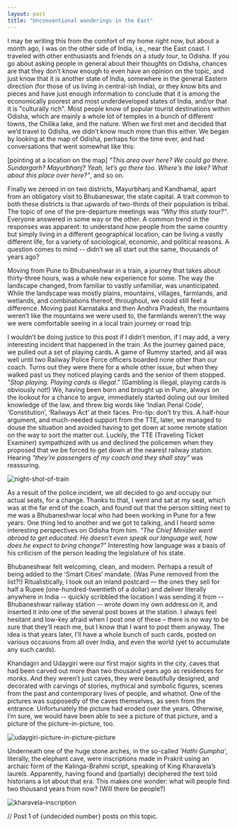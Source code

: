```yaml
---
layout: post
title: "Unconventional wanderings in the East"
---
```


I may be writing this from the comfort of my home right now, but about a month ago,
I was on the other side of India, i.e., near the East coast. I traveled with other 
enthusiasts and friends on a _study tour_, to Odisha. If you go about asking people in general
about their thoughts on Odisha, chances are that they don’t know enough to even have
an opinion on the topic, and just know that it is another state of India, somewhere in
the general Eastern direction (for those of us living in central-ish India), or they
know bits and pieces and have just enough information to conclude that it is among the
economically poorest and most underdeveloped states of India, and/or that it is
"culturally rich". Most people know of popular tourist destinations within Odisha,
which are mainly a whole lot of temples in a bunch of different towns, the Chilika
lake, and the nature. When we first met and decided that we’d travel to Odisha, we
didn’t know much more than this either. We began by looking at the map of Odisha,
perhaps for the time ever, and had conversations that went somewhat like this:

[pointing at a location on the map]
_"This area over here? We could go there. Sundargarh? Mayurbhanj?
Yeah, let’s go there too. Where's the lake? What about this place over here?"_,
and so on. 

Finally we zeroed in on two
districts, Mayurbhanj and Kandhamal, apart from an obligatory visit to Bhubaneswar,
the state capital. A trait common to both these districts is that upwards of two-thirds
of their population is tribal. The topic of one of the pre-departure meetings was
_"Why this study tour?"_. Everyone answered in some way or the other. A common trend
in the responses was apparent: to understand how people from the same country but
simply living in a different geographical location, can be living a vastly different
life, for a variety of sociological, economic, and political reasons. A question comes
to mind -- didn’t we all start out the same, thousands of years ago?

Moving from Pune to Bhubaneshwar in a train, a journey that takes about thirty-three hours,
was a whole new experience for some. The way the landscape changed, from familiar to vastly
unfamiliar, was unanticipated. While the landscape was mostly plains, mountains, villages,
farmlands, and wetlands, and combinations thereof, throughout, we could still feel a difference.
Moving past Karnataka and then Andhra Pradesh, the mountains weren’t like the mountains we were
used to, the farmlands weren’t the way we were comfortable seeing in a local train journey or road
trip. 

I wouldn’t be doing justice to this post if I didn’t mention, if I may add, a very interesting
incident that happened in the train. As the journey gained pace, we pulled out a set of playing
cards. A game of Rummy started, and all was well until two Railway Police Force officers boarded
none other than our coach. Turns out they were there for a whole other issue, but when they walked
past us they noticed playing cards and the senior of them stopped.
_"Stop playing. Playing cards is illegal."_ (Gambling is illegal, playing cards is obviously not!)
We, having been born and brought up in Pune, always on the lookout for a chance to argue, immediately
started doling out our limited knowledge of the law, and threw big words like ‘Indian Penal Code’,
‘Constitution’, ‘Railways Act’ at their faces. Pro-tip: don’t try this. A half-hour argument, and
much-needed support from the TTE, later, we managed to douse the situation and avoided having to get
down at some remote station on the way to sort the matter out. Luckily, the TTE (Traveling Ticket Examiner)
sympathized with us and declined the policemen when they proposed that we be forced to get down at the
nearest railway station. Hearing _"they’re passengers of my coach and they shall stay"_ was reassuring.

![night-shot-of-train](http://i.imgur.com/xCORUF2.jpg)

As a result of the police incident, we all decided to go and occupy our actual seats, for a change.
Thanks to that, I went and sat at my seat, which was at the far end of the coach, and found out that
the person sitting next to me was a Bhubaneshwar local who had been working in Pune for a few years. One
thing led to another and we got to talking, and I heard some interesting perspectives on Odisha from
him. _"The Chief Minister went abroad to get educated. He doesn’t even speak our language well, how does
he expect to bring change?"_ Interesting how language was a basis of his criticism of the person leading
the legislature of his state.


Bhubaneshwar felt welcoming, clean, and modern. Perhaps a result of being added to the ‘Smart Cities’
mandate. (Was Pune removed from the list?!) Ritualistically, I took out an inland postcard –- the ones they
sell for half a Rupee (one-hundred-twentieth of a dollar) and deliver literally anywhere in India -- quickly
scribbled the location I was sending it from -- Bhubaneshwar railway station -- wrote down my own address on it,
and inserted it into one of the several post boxes at the station. I always feel hesitant and low-key afraid
when I post one of these – there is no way to be sure that they’ll reach me, but I know that I want to post
them anyway. The idea is that years later, I’ll have a whole bunch of such cards, posted on various occasions
from all over India, and even the world (yet to accumulate any such cards).

Khandagiri and Udaygiri were our first major sights in the city, caves that had been carved out more than two
thousand years ago as residences for monks. And they weren’t just caves, they were beautifully designed, and
decorated with carvings of stories, mythical and symbolic figures, scenes from the past and contemporary lives
of people, and whatnot. One of the pictures was supposedly of the caves themselves, as seen from the entrance.
Unfortunately the picture had eroded over the years. Otherwise, I’m sure, we would have been able to see a
picture of that picture, and a picture of the picture-in-picture, too.

![udaygiri-picture-in-picture-picture](http://i.imgur.com/w9qhGT4.jpg)

Underneath one of the huge stone arches, in the so-called
_'Hathi Gumpha'_, literally, the elephant cave, were inscriptions made in Prakrit using an archaic form of the
Kalinga-Brahmi script, speaking of King Kharavela’s laurels. Apparently, having found and (partially) deciphered
the text told historians a lot about that era. This makes one wonder: what will people find two thousand years
from now?
(Will there be people?)

![kharavela-inscription](http://i.imgur.com/DrZIvoS.jpg)

// Post 1 of {undecided number} posts on this topic.
